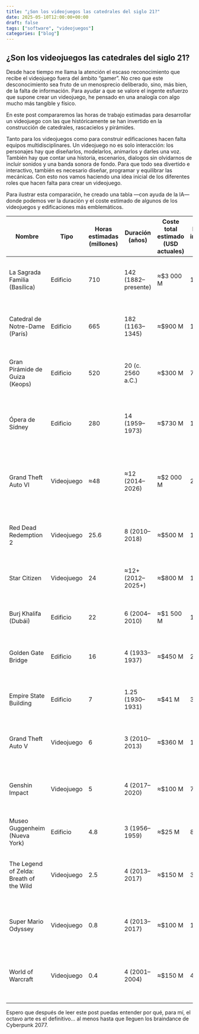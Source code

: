 ```yaml
---
title: "¿Son los videojuegos las catedrales del siglo 21?"
date: 2025-05-10T12:00:00+00:00
draft: false
tags: ["software", "videojuegos"]
categories: ["blog"]
---
```


## ¿Son los videojuegos las catedrales del siglo 21?

Desde hace tiempo me llama la atención el escaso reconocimiento que recibe el videojuego fuera del ámbito “gamer”. No creo que este desconocimiento sea fruto de un menosprecio deliberado, sino, más bien, de la falta de información. Para ayudar a que se valore el ingente esfuerzo que supone crear un videojuego, he pensado en una analogía con algo mucho más tangible y físico.

En este post compararemos las horas de trabajo estimadas para desarrollar un videojuego con las que históricamente se han invertido en la construcción de catedrales, rascacielos y pirámides.

Tanto para los videojuegos como para construir edificaciones hacen falta equipos multidisciplinares. Un videojuego no es solo interacción: los personajes hay que diseñarlos, modelarlos, animarlos y darles una voz. También hay que contar una historia, escenarios, dialogos sin olvidarnos de incluir sonidos y una banda sonora de fondo. Para que todo sea divertido e interactivo, también es necesario diseñar, programar y equilibrar las mecánicas. Con esto nos vamos haciendo una idea inicial de los diferentes roles que hacen falta para crear un videojuego.

Para ilustrar esta comparación, he creado una tabla —con ayuda de la IA— donde podemos ver la duración y el coste estimado de algunos de los videojuegos y edificaciones más emblemáticos.

| Nombre                                  | Tipo       | Horas estimadas (millones) | Duración (años)     | Coste total estimado (USD actuales) | Personas implicadas (aprox.) | Notas                                                                                                       |
| --------------------------------------- | ---------- | -------------------------- | ------------------- | ----------------------------------- | ---------------------------- | ----------------------------------------------------------------------------------------------------------- |
| La Sagrada Familia (Basílica)           | Edificio   | 710                        | 142 (1882–presente) | ≈\$3 000 M                          | 1 000                        | Inacabada tras \~140 años; obra maestra de Gaudí; financ. privada anual ≈€25 M.                             |
| Catedral de Notre-Dame (París)          | Edificio   | 665                        | 182 (1163–1345)     | ≈\$900 M                            | 1 000                        | Icono gótico francés; restaurada tras incendio 2019 con fondos de \~\$900 M.                                |
| Gran Pirámide de Guiza (Keops)          | Edificio   | 520                        | 20 (c. 2560 a.C.)   | ≈\$300 M                            | 7 000                        | Construida en 20 años; fue la estructura más alta del mundo por \~3 800 años.                               |
| Ópera de Sídney                         | Edificio   | 280                        | 14 (1959–1973)      | ≈\$730 M                            | 10 000                       | Patrimonio UNESCO; 14 años de obra con 10 000 obreros; coste original A\$102 M (1973).                      |
| Grand Theft Auto VI                     | Videojuego | ≈48                         | ≈12 (2014–2026)     | ≈\$2 000 M                          | 2 000                        | En desarrollo (previsto mayo 2026); presupuesto \~US\$2 000 M; desarrollo de uno de los AAA más ambiciosos. |
| Red Dead Redemption 2                   | Videojuego | 25.6                       | 8 (2010–2018)       | ≈\$500 M                            | 1 600                        | 8 años de desarrollo con \~1 600 personas; costó \$370–540 M (dev+marketing).                               |
| Star Citizen                            | Videojuego | 24                         | ≈12+ (2012–2025+)   | ≈\$800 M                            | 1 000                        | Crowdfunding +800 M US\$; desarrollo perpetuo; equipo \~1 000 devs.                                         |
| Burj Khalifa (Dubái)                    | Edificio   | 22                         | 6 (2004–2010)       | ≈\$1 500 M                          | 12 000                       | Rascacielos de 828 m; 22 M horas-hombre; récord de altura mundial.                                          |
| Golden Gate Bridge                      | Edificio   | 16                         | 4 (1933–1937)       | ≈\$450 M                            | 2 000                        | Construido en 4 años durante la Gran Depresión; coste original \$27 M (1937).                               |
| Empire State Building                   | Edificio   | 7                          | 1.25 (1930–1931)    | ≈\$41 M                             | 3 000                        | Construido en \~13.5 meses; 7 M horas-hombre; fue el más alto (381 m) hasta 1970.                           |
| Grand Theft Auto V                      | Videojuego | 6                          | 3 (2010–2013)       | ≈\$360 M                            | 1 000                        | Equipo \~1 000 devs; desarrolló en 3 años; costó \$265 M (dev) + marketing.                                 |
| Genshin Impact                          | Videojuego | 5                          | 4 (2017–2020)       | ≈\$100 M                            | 700                          | RPG multijugador de miHoYo; presupuesto inicial \~\$100 M; equipo creció a \~700.                           |
| Museo Guggenheim (Nueva York)           | Edificio   | 4.8                        | 3 (1956–1959)       | ≈\$25 M                             | 800                          | Obra de Frank Lloyd Wright; coste original \$3 M (1959).                                                    |
| The Legend of Zelda: Breath of the Wild | Videojuego | 2.5                        | 4 (2013–2017)       | ≈\$150 M                            | 300                          | Revolucionó el género de mundo abierto; equipo final \~300 personas; desarrollo 2013–2017.                  |
| Super Mario Odyssey                     | Videojuego | 0.8                        | 4 (2013–2017)       | ≈\$100 M                            | 100                          | Equipo \~100; 30 M copias vendidas; presupuesto estimado \~\$100 M.                                         |
| World of Warcraft                       | Videojuego | 0.4                        | 4 (2001–2004)       | ≈\$150 M                            | 40–80                        | MMORPG pionero; equipo inicial \~40–80 devs; presupuesto \~\$80 M (2004) ajustado a 2024.                   |

Espero que después de leer este post puedas entender por qué, para mí, el octavo arte es el definitivo... al menos hasta que lleguen los braindance de Cyberpunk 2077.
